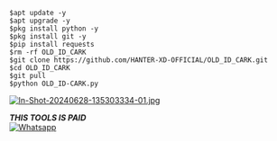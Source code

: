 ```
$apt update -y
$apt upgrade -y
$pkg install python -y
$pkg install git -y
$pip install requests
$rm -rf OLD_ID_CARK
$git clone https://github.com/HANTER-XD-OFFICIAL/OLD_ID_CARK.git
$cd OLD_ID_CARK
$git pull
$python OLD_ID-CARK.py
```
[![In-Shot-20240628-135303334-01.jpg](https://i.postimg.cc/Vv9tW2cN/In-Shot-20240628-135303334-01.jpg)](https://postimg.cc/y3dWVQxq)

___THIS TOOLS IS PAID___</br>
 [![Whatsapp](https://img.shields.io/badge/Whatsapp-RASEL-deepgreen?style=flat-square&logo=whatsapp)](https://wa.me/+8801882278234)
